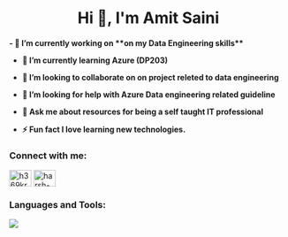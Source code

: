 <h1 align="center">Hi 👋, I'm Amit Saini</h1>

<h4> - 🔭 I’m currently working on **on my Data Engineering skills**

- 🌱 I’m currently learning **Azure (DP203)**

- 👯 I’m looking to collaborate on **on project releted to data engineering**

- 🤝 I’m looking for help with **Azure Data engineering related guideline**

- 💬 Ask me about **resources for being a self taught IT professional**

- ⚡ Fun fact **I love learning new technologies.** </h4>

<h3 align="left">Connect with me:</h3>
<p align="left">
<a href="https://twitter.com/amitsai46203820" target="blank"><img align="center" src="https://raw.githubusercontent.com/rahuldkjain/github-profile-readme-generator/master/src/images/icons/Social/twitter.svg" alt="h369kr" height="30" width="40" /></a>
<a href="https://linkedin.com/in/amit-saini-b0230a158/" target="blank"><img align="center" src="https://raw.githubusercontent.com/rahuldkjain/github-profile-readme-generator/master/src/images/icons/Social/linked-in-alt.svg" alt="harsh-kumar-472393121" height="30" width="40" /></a>
</p>

<h3 align="left">Languages and Tools:</h3>

<img src="https://github-readme-stats.vercel.app/api?username=AmitSaini11&&show_icons=true&title_color=ffffff&icon_color=141414&text_color=daf7dc&bg_color=1f3963">
